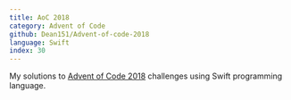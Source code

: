 ```yaml
---
title: AoC 2018
category: Advent of Code
github: Dean151/Advent-of-code-2018
language: Swift
index: 30
---
```


My solutions to [Advent of Code 2018][advent-of-code-2018] challenges using Swift programming language.

[advent-of-code-2018]: https://adventofcode.com/2018
